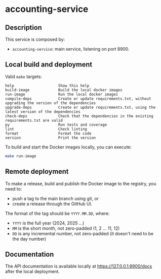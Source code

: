 # accounting-service

## Description

This service is composed by:

-   `accounting-service`: main service, listening on port 8900.

## Local build and deployment

Valid `make` targets:

```
help                    Show this help
build-image             Build the local docker images
run-image               Run the local docker images
compile-deps            Create or update requirements.txt, without upgrading the version of the dependencies
upgrade-deps            Create or update requirements.txt, using the latest version of the dependencies
check-deps              Check that the dependencies in the existing requirements.txt are valid
py                      Run tests and coverage
lint                    Check linting
format                  Format the code
version                 Print the version
```

To build and start the Docker images locally, you can execute:

```bash
make run-image
```


## Remote deployment

To make a release, build and publish the Docker image to the registry, you need to:

-   push a tag to the main branch using git, or
-   create a release through the GitHub UI.

The format of the tag should be `YYYY.MM.DD`, where:

-   `YYYY` is the full year (2024, 2025 ...)
-   `MM` is the short month, not zero-padded (1, 2 ... 11, 12)
-   `DD` is any incremental number, not zero-padded (it doesn't need to be the day number)


## Documentation

The API documentation is available locally at <https://127.0.0.1:8900/docs> after the local deployment.
